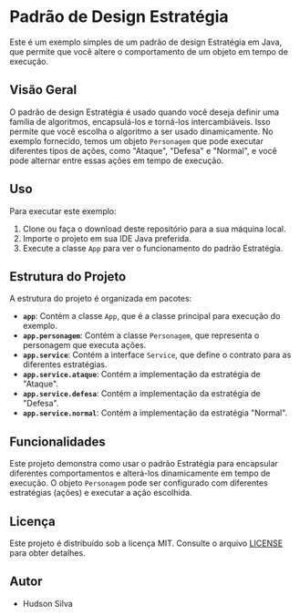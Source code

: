 # Padrão de Design Estratégia

Este é um exemplo simples de um padrão de design Estratégia em Java, que permite que você altere o comportamento de um objeto em tempo de execução.

## Visão Geral

O padrão de design Estratégia é usado quando você deseja definir uma família de algoritmos, encapsulá-los e torná-los intercambiáveis. Isso permite que você escolha o algoritmo a ser usado dinamicamente. No exemplo fornecido, temos um objeto `Personagem` que pode executar diferentes tipos de ações, como "Ataque", "Defesa" e "Normal", e você pode alternar entre essas ações em tempo de execução.

## Uso

Para executar este exemplo:

1. Clone ou faça o download deste repositório para a sua máquina local.
2. Importe o projeto em sua IDE Java preferida.
3. Execute a classe `App` para ver o funcionamento do padrão Estratégia.

## Estrutura do Projeto

A estrutura do projeto é organizada em pacotes:

- **`app`**: Contém a classe `App`, que é a classe principal para execução do exemplo.
- **`app.personagem`**: Contém a classe `Personagem`, que representa o personagem que executa ações.
- **`app.service`**: Contém a interface `Service`, que define o contrato para as diferentes estratégias.
- **`app.service.ataque`**: Contém a implementação da estratégia de "Ataque".
- **`app.service.defesa`**: Contém a implementação da estratégia de "Defesa".
- **`app.service.normal`**: Contém a implementação da estratégia "Normal".

## Funcionalidades

Este projeto demonstra como usar o padrão Estratégia para encapsular diferentes comportamentos e alterá-los dinamicamente em tempo de execução. O objeto `Personagem` pode ser configurado com diferentes estratégias (ações) e executar a ação escolhida.

## Licença

Este projeto é distribuído sob a licença MIT. Consulte o arquivo [LICENSE](LICENSE) para obter detalhes.

## Autor

- Hudson Silva